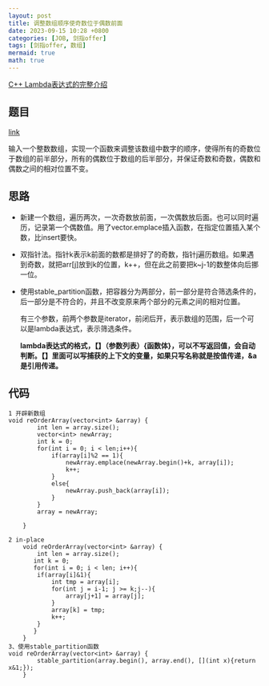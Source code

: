 ```yaml
---
layout: post
title: 调整数组顺序使奇数位于偶数前面
date: 2023-09-15 10:28 +0800
categories: [JOB, 剑指offer]
tags: [剑指offer, 数组]
mermaid: true
math: true
---
```


[C++ Lambda表达式的完整介绍]((https://zhuanlan.zhihu.com/p/384314474))


## 题目

[link](https://www.nowcoder.com/practice/beb5aa231adc45b2a5dcc5b62c93f593?tpId=13&&tqId=11166&rp=1&ru=/ta/coding-interviews&qru=/ta/coding-interviews/question-ranking)


输入一个整数数组，实现一个函数来调整该数组中数字的顺序，使得所有的奇数位于数组的前半部分，所有的偶数位于数组的后半部分，并保证奇数和奇数，偶数和偶数之间的相对位置不变。

## 思路

- 新建一个数组，遍历两次，一次奇数放前面，一次偶数放后面。也可以同时遍历，记录第一个偶数值。用了vector.emplace插入函数，在指定位置插入某个数，比insert要快。
- 双指针法。指针k表示k前面的数都是排好了的奇数，指针j遍历数组。如果遇到奇数，就把arr[j]放到k的位置，k++，但在此之前要把k~j-1的数整体向后挪一位。
- 使用stable_partition函数，把容器分为两部分，前一部分是符合筛选条件的，后一部分是不符合的，并且不改变原来两个部分的元素之间的相对位置。
  
  有三个参数，前两个参数是iterator，前闭后开，表示数组的范围，后一个可以是lambda表达式，表示筛选条件。

  **lambda表达式的格式，【】（参数列表）{函数体}，可以不写返回值，会自动判断。【】里面可以写捕获的上下文的变量，如果只写名称就是按值传递，&a是引用传递。**

## 代码

```
1 开辟新数组
void reOrderArray(vector<int> &array) {
        int len = array.size();
        vector<int> newArray;
        int k = 0;
        for(int i = 0; i < len;i++){
            if(array[i]%2 == 1){
                newArray.emplace(newArray.begin()+k, array[i]);
                k++;
            }
            else{
                newArray.push_back(array[i]);
            }
        }
        array = newArray;
       
    }

2 in-place
    void reOrderArray(vector<int> &array) {
        int len = array.size();
       int k = 0;
       for(int i = 0; i < len; i++){
        if(array[i]&1){
            int tmp = array[i];
            for(int j = i-1; j >= k;j--){
                array[j+1] = array[j];
            }
            array[k] = tmp;
            k++;
        }
       }
    }
3、使用stable_partition函数
void reOrderArray(vector<int> &array) {
        stable_partition(array.begin(), array.end(), [](int x){return x&1;});
    }
```